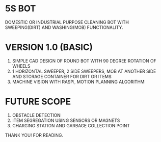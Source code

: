 # 5S BOT
DOMESTIC OR INDUSTRIAL PURPOSE CLEANING BOT WITH SWEEPING(DIRT) AND WASHING(MOB) FUNCTIONALITY.

# VERSION 1.0 (BASIC)
1) SIMPLE CAD DESIGN OF ROUND BOT WITH 90 DEGREE ROTATION OF WHEELS
2) 1 HORIZONTAL SWEEPER, 2 SIDE SWEEPERS, MOB AT ANOTHER SIDE AND STORAGE CONTAINER FOR DIRT OR ITEMS
3) MACHINE VISION WITH RASPI, MOTION PLANNING ALGORITHM

# FUTURE SCOPE
1) OBSTACLE DETECTION
2) ITEM SEGREGATION USING SENSORS OR MAGNETS
3) CHARGING STATION AND GARBAGE COLLECTION POINT

THANK YOU! FOR READING.
